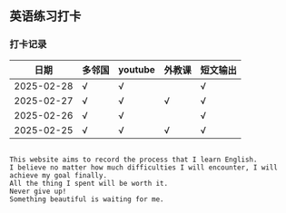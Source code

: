 ## 英语练习打卡


### 打卡记录

| 日期 | 多邻国 | youtube | 外教课 | 短文输出 |
| --- | --- | --- | --- | --- |
| 2025-02-28 | √ |√  | |  √|
| 2025-02-27 | √ |√  |√ |  √|
| 2025-02-26 | √ | √ |  | √ | 
| 2025-02-25 | √ | √ | √ | √ |


```

This website aims to record the process that I learn English. 
I believe no matter how much difficulties I will encounter, I will achieve my goal finally.
All the thing I spent will be worth it.
Never give up!
Something beautiful is waiting for me.
```